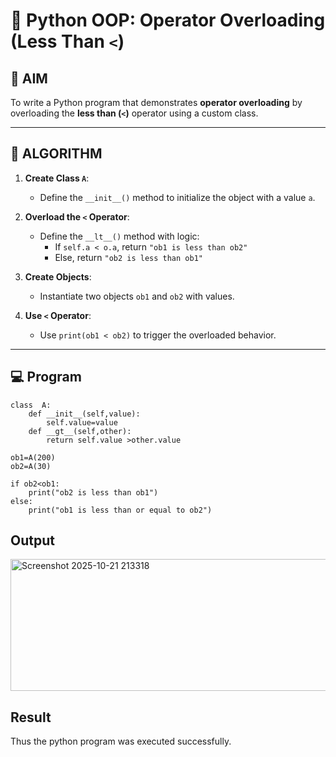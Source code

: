 # 🐍 Python OOP: Operator Overloading (Less Than `<`)

## 🎯 AIM

To write a Python program that demonstrates **operator overloading** by overloading the **less than (`<`)** operator using a custom class.

---

## 🧠 ALGORITHM

1. **Create Class `A`**:
   - Define the `__init__()` method to initialize the object with a value `a`.

2. **Overload the `<` Operator**:
   - Define the `__lt__()` method with logic:
     - If `self.a < o.a`, return `"ob1 is less than ob2"`
     - Else, return `"ob2 is less than ob1"`

3. **Create Objects**:
   - Instantiate two objects `ob1` and `ob2` with values.

4. **Use `<` Operator**:
   - Use `print(ob1 < ob2)` to trigger the overloaded behavior.

---

## 💻 Program
```
class  A:
    def __init__(self,value):
        self.value=value
    def __gt__(self,other):
        return self.value >other.value

ob1=A(200)
ob2=A(30)

if ob2<ob1:
    print("ob2 is less than ob1")
else:
    print("ob1 is less than or equal to ob2")
```

## Output
<img width="815" height="211" alt="Screenshot 2025-10-21 213318" src="https://github.com/user-attachments/assets/332e124a-69ff-4fba-b3d4-4b92863c38a0" />

## Result
Thus the python program was executed successfully.
